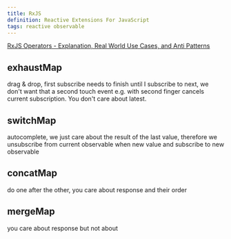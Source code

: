 ```yaml
---
title: RxJS
definition: Reactive Extensions For JavaScript
tags: reactive observable
---
```


[RxJS Operators - Explanation, Real World Use Cases, and Anti Patterns](https://www.youtube.com/watch?v=Dsku0F4lU3A)

## exhaustMap

drag & drop, first subscribe needs to finish until I subscribe to next, we don't want that a second touch event e.g. with second finger cancels current subscription. You don't care about latest.

## switchMap

autocomplete, we just care about the result of the last value, therefore we unsubscribe from current observable when new value and subscribe to new observable

## concatMap

do one after the other, you care about response and their order

## mergeMap

you care about response but not about

